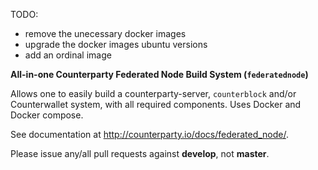 TODO: 
- remove the unecessary docker images
- upgrade the docker images ubuntu versions
- add an ordinal image


**All-in-one Counterparty Federated Node Build System (`federatednode`)**

Allows one to easily build a counterparty-server, `counterblock` and/or Counterwallet system, with all required components. Uses Docker and Docker compose.

See documentation at <http://counterparty.io/docs/federated_node/>.

Please issue any/all pull requests against **develop**, not **master**.
